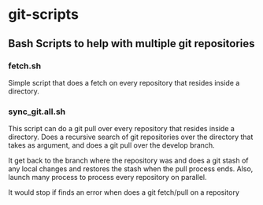 # git-scripts
## Bash Scripts to help with multiple git repositories

### fetch.sh

Simple script that does a fetch on every repository that resides inside a
directory.

### sync_git.all.sh

This script can do a git pull over every repository that resides inside a directory.
Does a recursive search of git repositories over the directory that takes as 
argument, and does a git pull over the develop branch.

It get back to the branch where the repository was and does a git stash of any 
local changes and restores the stash when the pull process ends.
Also, launch many process to process every repository on parallel.

It would stop if finds an error when does a git fetch/pull on a repository


